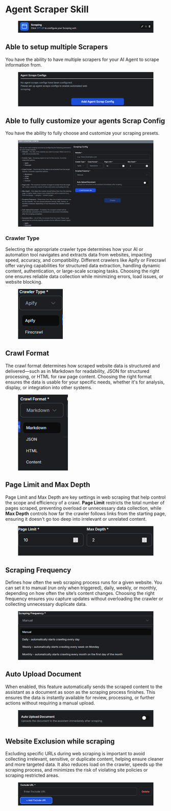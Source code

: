 # Agent Scraper Skill

<figure><img src="../../.gitbook/assets/image (19) (1).png" alt=""><figcaption></figcaption></figure>

## Able to setup multiple Scrapers

You have the ability to have multiple scrapers for your AI Agent to scrape information from.

<figure><img src="../../.gitbook/assets/image (12) (1).png" alt=""><figcaption></figcaption></figure>

## Able to fully customize your agents Scrap Config

You have the ability to fully choose and customize your scraping presets.

<figure><img src="../../.gitbook/assets/image.png" alt=""><figcaption></figcaption></figure>

### Crawler Type

Selecting the appropriate crawler type determines how your AI or automation tool navigates and extracts data from websites, impacting speed, accuracy, and compatibility. Different crawlers like Apify or Firecrawl offer varying capabilities for structured data extraction, handling dynamic content, authentication, or large-scale scraping tasks. Choosing the right one ensures reliable data collection while minimizing errors, load issues, or website blocking.

<figure><img src="../../.gitbook/assets/image (14) (1).png" alt=""><figcaption></figcaption></figure>

## Crawl Format

The crawl format determines how scraped website data is structured and delivered—such as in Markdown for readability, JSON for structured processing, or HTML for raw page content. Choosing the right format ensures the data is usable for your specific needs, whether it's for analysis, display, or integration into other systems.

<figure><img src="../../.gitbook/assets/image (16) (1).png" alt=""><figcaption></figcaption></figure>

## Page Limit and Max Depth

Page Limit and Max Depth are key settings in web scraping that help control the scope and efficiency of a crawl. **Page Limit** restricts the total number of pages scraped, preventing overload or unnecessary data collection, while **Max Depth** controls how far the crawler follows links from the starting page, ensuring it doesn't go too deep into irrelevant or unrelated content.

<figure><img src="../../.gitbook/assets/image (17) (1).png" alt=""><figcaption></figcaption></figure>

## Scraping Frequency

Defines how often the web scraping process runs for a given website. You can set it to manual (run only when triggered), daily, weekly, or monthly, depending on how often the site’s content changes. Choosing the right frequency ensures you capture updates without overloading the crawler or collecting unnecessary duplicate data.

<figure><img src="../../.gitbook/assets/image (1).png" alt="" width="548"><figcaption></figcaption></figure>

## Auto Upload Document

When enabled, this feature automatically sends the scraped content to the assistant as a document as soon as the scraping process finishes. This ensures the data is instantly available for review, processing, or further actions without requiring a manual upload.

<figure><img src="../../.gitbook/assets/image (2).png" alt="" width="545"><figcaption></figcaption></figure>

## Website Exclusion while scraping

Excluding specific URLs during web scraping is important to avoid collecting irrelevant, sensitive, or duplicate content, helping ensure cleaner and more targeted data. It also reduces load on the crawler, speeds up the scraping process, and minimizes the risk of violating site policies or scraping restricted areas.

<figure><img src="../../.gitbook/assets/image (18) (1).png" alt=""><figcaption></figcaption></figure>
